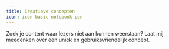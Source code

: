 ```yaml
---
title: Creatieve concepten
icon: icon-basic-notebook-pen
---
```


Zoek je content waar lezers niet aan kunnen weerstaan? Laat mij meedenken over een uniek en gebruiksvriendelijk concept.